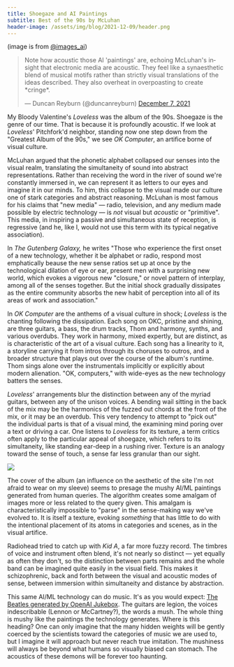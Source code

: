 ```yaml
---
title: Shoegaze and AI Paintings
subtitle: Best of the 90s by McLuhan
header-image: /assets/img/blog/2021-12-09/header.png
---
```

(image is from [@images_ai](https://twitter.com/images_ai/status/1435500672024256514/photo/1))

<blockquote class="twitter-tweet"><p lang="en" dir="ltr">Note how acoustic those AI &#39;paintings&#39; are, echoing McLuhan&#39;s insight that electronic media are acoustic. They feel like a synaesthetic blend of musical motifs rather than strictly visual translations of the ideas described. They also overheat in overpoasting to create *cringe*.</p>&mdash; Duncan Reyburn (@duncanreyburn) <a href="https://twitter.com/duncanreyburn/status/1468282113363525647?ref_src=twsrc%5Etfw">December 7, 2021</a></blockquote> <script async src="https://platform.twitter.com/widgets.js" charset="utf-8"></script>

My Bloody Valentine's  *Loveless* was the album of the 90s. Shoegaze is the genre of our time. That is because it is profoundly acoustic. If we look at *Loveless*' Pitchfork'd neighbor, standing now one step down from the "Greatest Album of the 90s," we see  *OK Computer*, an artifice borne of visual culture.

McLuhan argued that the phonetic alphabet collapsed our senses into the visual realm, translating the simultaneity of sound into abstract representations. Rather than receiving the word in the river of sound we're constantly immersed in, we can represent it as letters to our eyes and imagine it in our minds. To him, this collapse to the visual made our culture one of stark categories and abstract reasoning. McLuhan is most famous for his claims that "new media" — radio, television, and any medium made possible by electric technology — is  *not* visual but  *acoustic* or "primitive". This media, in inspiring a passive and simultaneous state of reception, is regressive (and he, like I, would not use this term with its typical negative association).

In  *The Gutenberg Galaxy,* he writes "Those who experience the first onset of a new technology, whether it be alphabet or radio, respond most emphatically beause the new sense ratios set up at once by the technological dilation of eye or ear, present men with a surprising new world, which evokes a vigorous new "closure," or novel pattern of interplay, among all of the senses together. But the initial shock gradually dissipates as the entire community absorbs the new habit of perception into all of its areas of work and association."  

In *OK Computer* are the anthems of a visual culture in shock;  *Loveless* is the chanting following the dissipation. Each song on OKC, pristine and shining, are three guitars, a bass, the drum tracks, Thom and harmony, synths, and various overdubs. They work in harmony, mixed expertly, but are distinct, as is characteristic of the art of a visual culture. Each song has a linearity to it, a storyline carrying it from intros through its choruses to outros, and a broader structure that plays out over the course of the album's runtime. Thom sings alone over the instrumentals implicitly or explicitly about modern alienation. "OK, computers," with wide-eyes as the new technology batters the senses.

*Loveless*' arrangements blur the distinction between any of the myriad guitars, between any of the unison voices. A bending wail sitting in the back of the mix may be the harmonics of the fuzzed out chords at the front of the mix, or it may be an overdub. This very tendency to attempt to "pick out" the individual parts is that of a visual mind, the examining mind poring over a text or driving a car.  One listens to *Loveless* for its texture, a term critics often apply to the particular appeal of shoegaze, which refers to its simultaneity, like standing ear-deep in a rushing river. Texture is an analogy toward the sense of touch, a sense far less granular than our sight.

![](/_image/2021-12-09/2021-12-09-19-12-56@2x.jpg)

The cover of the album (an influence on the aesthetic of the site I'm not afraid to wear on my sleeve) seems to presage the mushy AI/ML paintings generated from human queries. The algorithm creates some amalgam of images more or less related to the query given. This amalgam is characteristically impossible to "parse" in the sense-making way we've evolved to. It is itself a texture, evoking  *something* that has little to do with the intentional placement of its atoms in categories and scenes, as in the visual artifice.

Radiohead tried to catch up with  *Kid A*, a far more fuzzy record. The timbres of voice and instrument often blend, it's not nearly so distinct — yet equally as often they don't, so the distinction between parts remains and the whole band can be imagined quite easily in the visual field. This makes it schizophrenic, back and forth between the visual and acoustic modes of sense, between immersion within simultaneity and distance by abstraction.

This same AI/ML technology can do music. It's as you would expect: [The Beatles generated by OpenAI Jukebox](https://youtu.be/yZu24pddzwk?t=694). The guitars are legion, the voices indescribable (Lennon or McCartney?), the words a mush. The whole thing is mushy like the paintings the technology generates.
Where is this heading? One can only imagine that the many hidden weights will be gently coerced by the scientists toward the categories of music we are used to, but I imagine it will approach but never reach true imitation. The mushiness will always be beyond what humans so visually biased can stomach. The acoustics of these demons will be forever too haunting.
